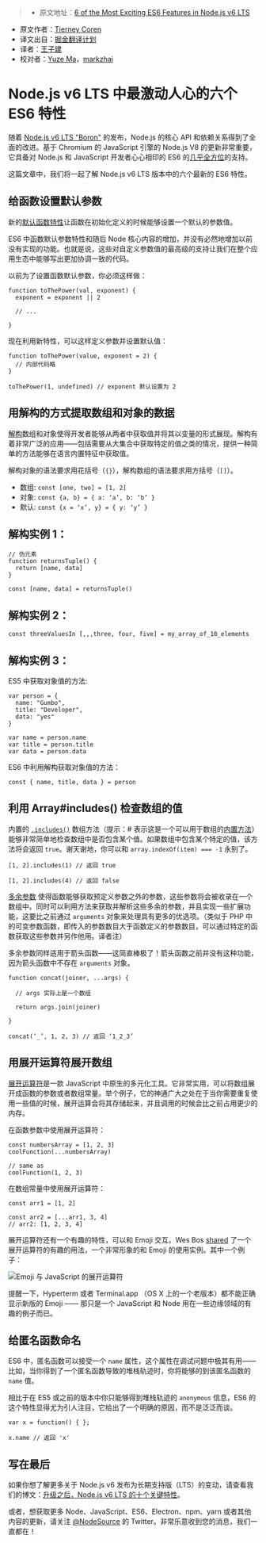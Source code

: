 > * 原文地址：[6 of the Most Exciting ES6 Features in Node.js v6 LTS](https://nodesource.com/blog/six-of-the-most-exciting-es6-features-in-node-js-v6-lts?utm_source=nodeweekly&utm_medium=email)
* 原文作者：[Tierney Coren](https://nodesource.com/blog/author/bitandbang)
* 译文出自：[掘金翻译计划](https://github.com/xitu/gold-miner)
* 译者：[王子建](https://github.com/Romeo0906)
* 校对者：[Yuze Ma](https://github.com/bobmayuze)，[markzhai](https://github.com/markzhai)

# Node.js v6 LTS 中最激动人心的六个 ES6 特性

随着 [Node.js v6 LTS "Boron"](https://nodesource.com/blog/need-to-node-recap-introducing-node-js-v6-lts-boron) 的发布，Node.js 的核心 API 和依赖关系得到了全面的改进。基于 Chromium 的 JavaScript 引擎的 Node.js V8 的更新非常重要，它具备对 Node.js 和 JavaScript 开发者心心相印的 ES6 的[几乎全方位](http://node.green)的支持。

这篇文章中，我们将一起了解 Node.js v6 LTS 版本中的六个最新的 ES6 特性。

## 给函数设置默认参数

新的[默认函数特性](https://developer.mozilla.org/en-US/docs/Web/JavaScript/Reference/Functions/Default_parameters)让函数在初始化定义的时候能够设置一个默认的参数值。

ES6 中函数默认参数特性和随后 Node 核心内容的增加，并没有必然地增加以前没有实现的功能。也就是说，这些对自定义参数值的最高级的支持让我们在整个应用生态中能够写出更加协调一致的代码。

以前为了设置函数默认参数，你必须这样做：

    function toThePower(val, exponent) {
      exponent = exponent || 2

      // ...

    }

现在利用新特性，可以这样定义参数并设置默认值：

    function toThePower(value, exponent = 2) {
      // 内部代码略
    }

    toThePower(1, undefined) // exponent 默认设置为 2

## 用解构的方式提取数组和对象的数据

[解构](https://developer.mozilla.org/en-US/docs/Web/JavaScript/Reference/Operators/Destructuring_assignment)数组和对象使得开发者能够从两者中获取值并将其以变量的形式展现。解构有着非常广泛的应用——包括需要从大集合中获取特定的值之类的情况，提供一种简单的方法能够在语言内置特征中获取值。

解构对象的语法要求用花括号（`{}`），解构数组的语法要求用方括号（`[]`）。

*   数组: `const [one, two] = [1, 2]`
*   对象: `const {a, b} = { a: ‘a’, b: ‘b’ }`
*   默认: `const {x = ‘x’, y} = { y: ‘y’ }`

## 解构实例 1：

    // 伪元素
    function returnsTuple() {
      return [name, data]
    }

    const [name, data] = returnsTuple()

## 解构实例 2：

    const threeValuesIn [,,,three, four, five] = my_array_of_10_elements

## 解构实例 3：

ES5 中获取对象值的方法:

    var person = {
      name: "Gumbo", 
      title: "Developer", 
      data: "yes" 
    }

    var name = person.name
    var title = person.title
    var data = person.data

ES6 中利用解构获取对象值的方法：

    const { name, title, data } = person

## 利用 Array#includes() 检查数组的值

内置的 [`.includes()`](https://developer.mozilla.org/en-US/docs/Web/JavaScript/Reference/Global_Objects/Array/includes) 数组方法（提示：# 表示这是一个可以用于数组的[内置方法](https://twitter.com/bitandbang/status/792113575804272640)）能够非常简单地检查数组中是否包含某个值。如果数组中包含某个特定的值，该方法将会返回 `true`。谢天谢地，你可以和 `array.indexOf(item) === -1` 永别了。

    [1, 2].includes(1) // 返回 true

    [1, 2].includes(4) // 返回 false

[多余参数](https://developer.mozilla.org/en-US/docs/Web/JavaScript/Reference/Functions/rest_parameters) 使得函数能够获取预定义参数之外的参数，这些参数将会被收录在一个数组中。同时可以利用方法来获取并解析这些多余的参数，并且实现一些扩展功能，这要比之前通过 `arguments` 对象来处理具有更多的优选项。（类似于 PHP 中的可变参数函数，即传入的参数数目大于函数定义的参数数目，可以通过特定的函数获取这些参数并另作他用。译者注）

多余参数同样适用于箭头函数——这简直棒极了！箭头函数之前并没有这种功能，因为箭头函数中不存在 `arguments` 对象。

    function concat(joiner, ...args) {

      // args 实际上是一个数组

      return args.join(joiner)

    }

    concat(‘_’, 1, 2, 3) // 返回 ‘1_2_3’

## 用展开运算符展开数组

[展开运算符](https://developer.mozilla.org/en-US/docs/Web/JavaScript/Reference/Operators/Spread_operator)是一款 JavaScript 中原生的多元化工具。它非常实用，可以将数组展开成函数的参数或者数组常量。举个例子，它的神通广大之处在于当你需要重复使用一些值的时候，展开运算会将其存储起来，并且调用的时候会比之前占用更少的内存。

在函数参数中使用展开运算符：

    const numbersArray = [1, 2, 3]
    coolFunction(...numbersArray)

    // same as
    coolFunction(1, 2, 3)

在数组常量中使用展开运算符：

    const arr1 = [1, 2]

    const arr2 = [...arr1, 3, 4]
    // arr2: [1, 2, 3, 4]

展开运算符还有一个有趣的特性，可以和 Emoji 交互。Wes Bos [shared](https://twitter.com/wesbos/status/769228067780825088) 了一个展开运算符的有趣的用法，一个非常形象的和 Emoji 的使用实例。其中一个例子：

![Emoji 与 JavaScript 的展开运算符](https://images.contentful.com/hspc7zpa5cvq/2gYkLeavHOcAEaOyoqAqeq/498511fff19e56f1898aaa8e3d6d2a65/Emoji_and_the_JavaScript_Spread_Operator.png)

提醒一下，Hyperterm 或者 Terminal.app （OS X 上的一个老版本）都不能正确显示新版的 Emoji —— 那只是一个 JavaScript 和 Node 用在一些边缘领域的有趣的例子而已。

## 给匿名函数命名

ES6 中，匿名函数可以接受一个 `name` 属性，这个属性在调试问题中极其有用——比如，当你得到了一个匿名函数导致的堆栈轨迹时，你将能够的到该匿名函数的 `name` 值。

相比于在 ES5 或之前的版本中你只能够得到堆栈轨迹的 `anonymous` 信息，ES6 的这个特性显得尤为引人注目，它给出了一个明确的原因，而不是泛泛而谈。

    var x = function() { }; 

    x.name // 返回 'x'

## 写在最后

如果你想了解更多关于 Node.js v6 发布为长期支持版（LTS）的变动，请查看我们的博文：[升级之后，Node.js v6 LTS 的十个关键特性](https://nodesource.com/blog/the-10-key-features-in-node-js-v6-lts-boron-after-you-upgrade)。

或者，想获取更多 Node、JavaScript、ES6、Electron、npm、yarn 或者其他内容的更新，请关注 [@NodeSource](https://twitter.com/nodesource) 的 Twitter。非常乐意收到您的消息，我们一直都在！
